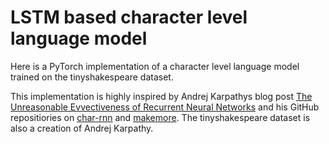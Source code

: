 # LSTM based character level language model

Here is a PyTorch implementation of a character level language model trained on the tinyshakespeare dataset.

This implementation is highly inspired by Andrej Karpathys blog post [The Unreasonable Evvectiveness of Recurrent Neural Networks](http://karpathy.github.io/2015/05/21/rnn-effectiveness/) and his GitHub repositiories on [char-rnn](https://github.com/karpathy/char-rnn) and [makemore](https://github.com/karpathy/makemore). The tinyshakespeare dataset is also a creation of Andrej Karpathy.
